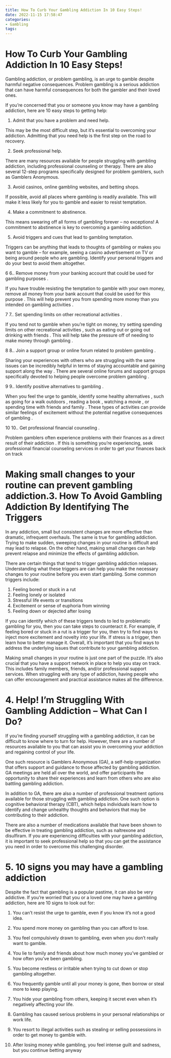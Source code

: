 ```yaml
---
title: How To Curb Your Gambling Addiction In 10 Easy Steps!
date: 2022-11-15 17:58:47
categories:
- Gambling
tags:
---
```



#  How To Curb Your Gambling Addiction In 10 Easy Steps!

Gambling addiction, or problem gambling, is an urge to gamble despite harmful negative consequences. Problem gambling is a serious addiction that can have harmful consequences for both the gambler and their loved ones.

If you’re concerned that you or someone you know may have a gambling addiction, here are 10 easy steps to getting help:

1. Admit that you have a problem and need help.

This may be the most difficult step, but it’s essential to overcoming your addiction. Admitting that you need help is the first step on the road to recovery.

2. Seek professional help.

There are many resources available for people struggling with gambling addiction, including professional counseling or therapy. There are also several 12-step programs specifically designed for problem gamblers, such as Gamblers Anonymous.

3. Avoid casinos, online gambling websites, and betting shops.

If possible, avoid all places where gambling is readily available. This will make it less likely for you to gamble and easier to resist temptation.

4. Make a commitment to abstinence.

This means swearing off all forms of gambling forever – no exceptions! A commitment to abstinence is key to overcoming a gambling addiction.

5. Avoid triggers and cues that lead to gambling temptation.

Triggers can be anything that leads to thoughts of gambling or makes you want to gamble – for example, seeing a casino advertisement on TV or being around people who are gambling. Identify your personal triggers and do your best to avoid them altogether.

6 6.. Remove money from your banking account that could be used for gambling purposes . 

If you have trouble resisting the temptation to gamble with your own money, remove all money from your bank account that could be used for this purpose . This will help prevent you from spending more money than you intended on gambling activities .

7 7.. Set spending limits on other recreational activities . 

If you tend not to gamble when you’re tight on money, try setting spending limits on other recreational activities , such as eating out or going out drinking with friends . This will help take the pressure off of needing to make money through gambling .

8 8.. Join a support group or online forum related to problem gambling . 

Sharing your experiences with others who are struggling with the same issues can be incredibly helpful in terms of staying accountable and gaining support along the way . There are several online forums and support groups specifically devoted to helping people overcome problem gambling .

9 9.. Identify positive alternatives to gambling . 

When you feel the urge to gamble, identify some healthy alternatives , such as going for a walk outdoors , reading a book , watching a movie , or spending time with friends and family . These types of activities can provide similar feelings of excitement without the potential negative consequences of gambling .

10 10.. Get professional financial counseling . 

Problem gamblers often experience problems with their finances as a direct result of their addiction . If this is something you’re experiencing, seek professional financial counseling services in order to get your finances back on track

#  Making small changes to your routine can prevent gambling addiction.3. How To Avoid Gambling Addiction By Identifying The Triggers 

In any addiction, small but consistent changes are more effective than dramatic, infrequent overhauls. The same is true for gambling addiction. Trying to make sudden, sweeping changes in your routine is difficult and may lead to relapse. On the other hand, making small changes can help prevent relapse and minimize the effects of gambling addiction.

There are certain things that tend to trigger gambling addiction relapses. Understanding what these triggers are can help you make the necessary changes to your routine before you even start gambling. Some common triggers include:

1) Feeling bored or stuck in a rut
2) Feeling lonely or isolated
3) Stressful life events or transitions
4) Excitement or sense of euphoria from winning
5) Feeling down or dejected after losing

If you can identify which of these triggers tends to led to problematic gambling for you, then you can take steps to counteract it. For example, if feeling bored or stuck in a rut is a trigger for you, then try to find ways to inject more excitement and novelty into your life. If stress is a trigger, then learn how to better manage it. Overall, it’s important that you find ways to address the underlying issues that contribute to your gambling addiction.

Making small changes in your routine is just one part of the puzzle. It’s also crucial that you have a support network in place to help you stay on track. This includes family members, friends, and/or professional support services. When struggling with any type of addiction, having people who can offer encouragement and practical assistance makes all the difference.

# 4. Help! I’m Struggling With Gambling Addiction – What Can I Do? 

If you’re finding yourself struggling with a gambling addiction, it can be difficult to know where to turn for help. However, there are a number of resources available to you that can assist you in overcoming your addiction and regaining control of your life.

One such resource is Gamblers Anonymous (GA), a self-help organization that offers support and guidance to those affected by gambling addiction. GA meetings are held all over the world, and offer participants the opportunity to share their experiences and learn from others who are also battling gambling addiction.

In addition to GA, there are also a number of professional treatment options available for those struggling with gambling addiction. One such option is cognitive behavioral therapy (CBT), which helps individuals learn how to identify and change unhealthy thoughts and behaviors that may be contributing to their addiction.

There are also a number of medications available that have been shown to be effective in treating gambling addiction, such as naltrexone and disulfiram. If you are experiencing difficulties with your gambling addiction, it is important to seek professional help so that you can get the assistance you need in order to overcome this challenging disorder.

# 5. 10 signs you may have a gambling addiction

Despite the fact that gambling is a popular pastime, it can also be very addictive. If you’re worried that you or a loved one may have a gambling addiction, here are 10 signs to look out for:

1. You can’t resist the urge to gamble, even if you know it’s not a good idea.

2. You spend more money on gambling than you can afford to lose.

3. You feel compulsively drawn to gambling, even when you don’t really want to gamble.

4. You lie to family and friends about how much money you’ve gambled or how often you’ve been gambling.

5. You become restless or irritable when trying to cut down or stop gambling altogether.

6. You frequently gamble until all your money is gone, then borrow or steal more to keep playing.

7. You hide your gambling from others, keeping it secret even when it’s negatively affecting your life.

8. Gambling has caused serious problems in your personal relationships or work life.

9. You resort to illegal activities such as stealing or selling possessions in order to get money to gamble with.

10. After losing money while gambling, you feel intense guilt and sadness, but you continue betting anyway